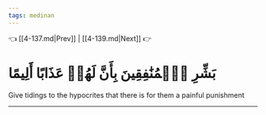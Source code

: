 ```yaml
---
tags: medinan
---
```


👈 [[4-137.md|Prev]] | [[4-139.md|Next]] 👉

# بَشِّرِ ٱلۡمُنَٰفِقِينَ بِأَنَّ لَهُمۡ عَذَابًا أَلِيمًا

Give tidings to the hypocrites that there is for them a painful punishment

---

